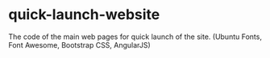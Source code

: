 # quick-launch-website
The code of the main web pages for quick launch of the site. (Ubuntu Fonts, Font Awesome, Bootstrap CSS, AngularJS)
